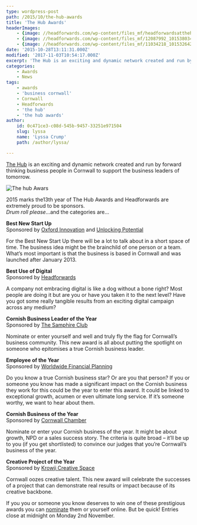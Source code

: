 ```yaml
---
type: wordpress-post
path: /2015/10/the-hub-awards
title: 'The Hub Awards'
headerImages:
    - {image: //headforwards.com/wp-content/files_mf/headforwardsatthehubawards.jpg, text: 'The Hub Awards'}
    - {image: //headforwards.com/wp-content/files_mf/12087992_10153803444724218_7356174485038990667_n.jpg, text: ""}
    - {image: //headforwards.com/wp-content/files_mf/11034218_10153264276154218_4680098135575916445_n.jpg, text: ""}
date: '2015-10-28T13:11:31.000Z'
modified: '2017-11-03T10:54:17.000Z'
excerpt: 'The Hub is an exciting and dynamic network created and run by forward thinking business people in Cornwall to support the business leaders of tomorrow. 2015 marks the13th year of The Hub Awards and Headforwards are extremely proud to be sponsors. Drum roll please…and the categories are… Best New Start Up Sponsored by Oxford Innovation …'
categories:
    - Awards
    - News
tags:
    - awards
    - 'business cornwall'
    - Cornwall
    - Headforwards
    - 'the hub'
    - 'the hub awards'
author:
    id: 0c471ce3-c08d-545b-9457-33251e971504
    slug: lyssa
    name: 'Lyssa Crump'
    path: /author/lyssa/

---
```

[The Hub](https://cornwallhub.org/) is an exciting and dynamic network created and run by forward thinking business people in Cornwall to support the business leaders of tomorrow.

![The hub Awars](//headforwards.com/wp-content/uploads/2015/10/10438454_10152975868044218_309510142084846356_n-600x600.jpg)

2015 marks the13th year of The Hub Awards and Headforwards are extremely proud to be sponsors.  
_Drum roll please_…and the categories are…

**Best New Start Up**  
Sponsored by [Oxford Innovation](http://oxin.co.uk/) and [Unlocking Potential](http://www.unlocking-potential.co.uk/)

For the Best New Start Up there will be a lot to talk about in a short space of time. The business idea might be the brainchild of one person or a team. What’s most important is that the business is based in Cornwall and was launched after January 2013.

**Best Use of Digital**  
Sponsored by [Headforwards](http://www.headforwards.com/who-we-are/)

A company not embracing digital is like a dog without a bone right? Most people are doing it but are you or have you taken it to the next level? Have you got some really tangible results from an exciting digital campaign across any medium?

**Cornish Business Leader of the Year**  
Sponsored by [The Samphire Club](http://www.thesamphireclub.co.uk/)

Nominate or enter yourself and well and truly fly the flag for Cornwall’s business community. This new award is all about putting the spotlight on someone who epitomises a true Cornish business leader.

**Employee of the Year**  
Sponsored by [Worldwide Financial Planning](http://www.wwfp.net/)

Do you know a true Cornish business star? Or are you that person? If you or someone you know has made a significant impact on the Cornish business they work for this could be the year to enter this award. It could be linked to exceptional growth, acumen or even ultimate long service. If it’s someone worthy, we want to hear about them.

**Cornish Business of the Year**  
Sponsored by [Cornwall Chamber](http://www.cornwallchamber.co.uk/)

Nominate or enter your Cornish business of the year. It might be about growth, NPD or a sales success story. The criteria is quite broad – it’ll be up to you (if you get shortlisted) to convince our judges that you’re Cornwall’s business of the year.

**Creative Project of the Year**  
Sponsored by [Krowji Creative Space](http://www.krowji.org.uk/)

Cornwall oozes creative talent. This new award will celebrate the successes of a project that can demonstrate real results or impact because of its creative backbone.

If you you or someone you know deserves to win one of these prestigious awards you can [nominate](https://cornwallhub.org/nominations/) them or yourself online. But be quick! Entries close at midnight on Monday 2nd November.
